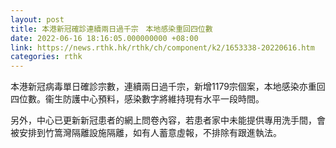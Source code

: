 ```yaml
---
layout: post
title: 本港新冠確診連續兩日過千宗　本地感染重回四位數
date: 2022-06-16 18:16:05.000000000 +08:00
link: https://news.rthk.hk/rthk/ch/component/k2/1653338-20220616.htm
categories: rthk
---
```


本港新冠病毒單日確診宗數，連續兩日過千宗，新增1179宗個案，本地感染亦重回四位數。衞生防護中心預料，感染數字將維持現有水平一段時間。

另外，中心已更新新冠患者的網上問卷內容，若患者家中未能提供專用洗手間，會被安排到竹篙灣隔離設施隔離，如有人蓄意虛報，不排除有跟進執法。
